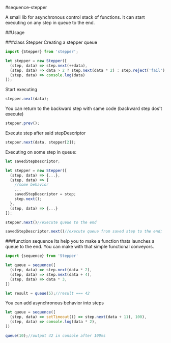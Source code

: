 #sequence-stepper

A small lib for asynchronous control stack of functions. It can start executing on any step in queue to the end.

##Usage

###class Stepper
Creating a stepper queue
```js
import {Stepper} from 'stepper';

let stepper = new Stepper([
  (step, data) => step.next(++data),
  (step, data) => data > 2 ? step.next(data * 2) : step.reject('fail'),
  (step, data) => console.log(data)
]);
```

Start executing
```js
stepper.next(data);
```

You can return to the backward step with same code (backward step dos't execute)
```js
stepper.prev();
```

Execute step after said stepDescriptor
```js
stepper.next(data, stepper[2]);
```

Executing on some step in queue:
```js
let savedStepDescriptor;

let stepper = new Stepper([
  (step, data) => {...},
  (step, data) => {
    //some behavior
    ...
    savedStepDescriptor = step;
    step.next();
  },
  (step, data) => {...}
]);

stepper.next()//execute queue to the end

savedStepDescriptor.next()//execute queue from saved step to the end;
```

###function sequence
Its help you to make a function thats launches a queue to the end. You can make with that simple functional conveyors.
```js
import {sequence} from 'Stepper'

let queue = sequence([
  (step, data) => step.next(data * 2),
  (step, data) => step.next(data + 4),
  (step, data) => data * 3,
])

let result = queue(5);//result === 42
```

You can add asynchronous behavior into steps
```js
let queue = sequence([
  (step, data) => setTimeout(() => step.next(data + 11), 100),
  (step, data) => console.log(data * 2),
])

queue(10);//output 42 in console after 100ms
```
